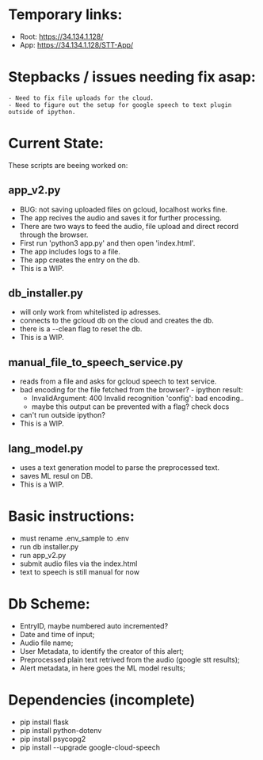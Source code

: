 # Temporary links:
- Root: https://34.134.1.128/
- App: https://34.134.1.128/STT-App/

# Stepbacks / issues needing fix asap:
	- Need to fix file uploads for the cloud.
	- Need to figure out the setup for google speech to text plugin outside of ipython.

# Current State:
These scripts are beeing worked on:

## app_v2.py
- BUG: not saving uploaded files on gcloud, localhost works fine.
- The app recives the audio and saves it for further processing.
- There are two ways to feed the audio, file upload and direct record through the browser.
- First run 'python3 app.py' and then open 'index.html'.
- The app includes logs to a file.
- The app creates the entry on the db.
- This is a WIP.

## db_installer.py
- will only work from whitelisted ip adresses.
- connects to the gcloud db on the cloud and creates the db.
- there is a --clean flag to reset the db.
- This is a WIP.

## manual_file_to_speech_service.py
- reads from a file and asks for gcloud speech to text service.
- bad encoding for the file fetched from the browser? - ipython result:
	- InvalidArgument: 400 Invalid recognition 'config': bad encoding..
	- maybe this output can be prevented with a flag? check docs
- can't run outside ipython? 
- This is a WIP.

## lang_model.py
- uses a text generation model to parse the preprocessed text.
- saves ML resul on DB.
- This is a WIP.

# Basic instructions:
- must rename .env_sample to .env
- run db installer.py
- run app_v2.py
- submit audio files via the index.html
- text to speech is still manual for now

# Db Scheme:
- EntryID, maybe numbered auto incremented?
- Date and time of input;
- Audio file name;
- User Metadata, to identify the creator of this alert;
- Preprocessed plain text retrived from the audio (google stt results);
- Alert metadata, in here goes the ML model results;

# Dependencies (incomplete)
- pip install flask
- pip install python-dotenv
- pip install psycopg2
- pip install --upgrade google-cloud-speech


